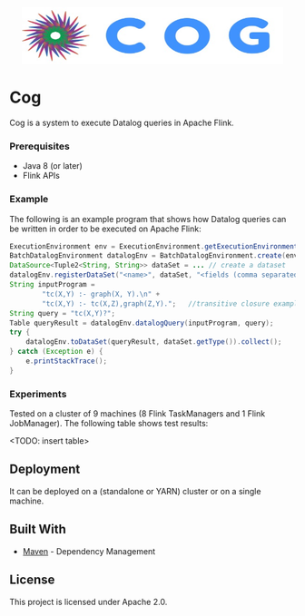
<p align="center">
  <img width="460" height="100" src="logo.jpg">
</p>

# Cog

Cog is a system to execute Datalog queries in Apache Flink.


### Prerequisites

* Java 8 (or later)
* Flink APIs

### Example

The following is an example program that shows how Datalog queries can be written in order to be executed on Apache Flink:

```java
ExecutionEnvironment env = ExecutionEnvironment.getExecutionEnvironment();
BatchDatalogEnvironment datalogEnv = BatchDatalogEnvironment.create(env);
DataSource<Tuple2<String, String>> dataSet = ... // create a dataset
datalogEnv.registerDataSet("<name>", dataSet, "<fields (comma separated )>");
String inputProgram = 
        "tc(X,Y) :- graph(X, Y).\n" +
		"tc(X,Y) :- tc(X,Z),graph(Z,Y).";   //transitive closure example
String query = "tc(X,Y)?";
Table queryResult = datalogEnv.datalogQuery(inputProgram, query);
try {
	datalogEnv.toDataSet(queryResult, dataSet.getType()).collect();
} catch (Exception e) {
	e.printStackTrace();
}
```

### Experiments

Tested on a cluster of 9 machines (8 Flink TaskManagers and 1 Flink JobManager). 
The following table shows test results: 

<TODO: insert table>

## Deployment

It can be deployed on a (standalone or YARN) cluster or on a single machine. 

## Built With

* [Maven](https://maven.apache.org/) - Dependency Management


## License

This project is licensed under Apache 2.0.
